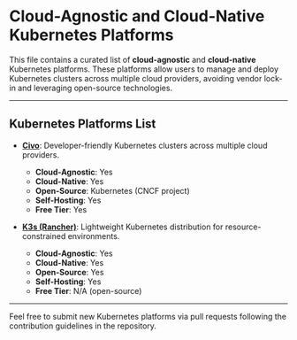 
# Cloud-Agnostic and Cloud-Native Kubernetes Platforms

This file contains a curated list of **cloud-agnostic** and **cloud-native** Kubernetes platforms. These platforms allow users to manage and deploy Kubernetes clusters across multiple cloud providers, avoiding vendor lock-in and leveraging open-source technologies.

---

## Kubernetes Platforms List

- **[Civo](https://www.civo.com/)**: Developer-friendly Kubernetes clusters across multiple cloud providers.
  - **Cloud-Agnostic**: Yes
  - **Cloud-Native**: Yes
  - **Open-Source**: Kubernetes (CNCF project)
  - **Self-Hosting**: Yes
  - **Free Tier**: Yes

- **[K3s (Rancher)](https://k3s.io/)**: Lightweight Kubernetes distribution for resource-constrained environments.
  - **Cloud-Agnostic**: Yes
  - **Cloud-Native**: Yes
  - **Open-Source**: Yes
  - **Self-Hosting**: Yes
  - **Free Tier**: N/A (open-source)

---

Feel free to submit new Kubernetes platforms via pull requests following the contribution guidelines in the repository.
